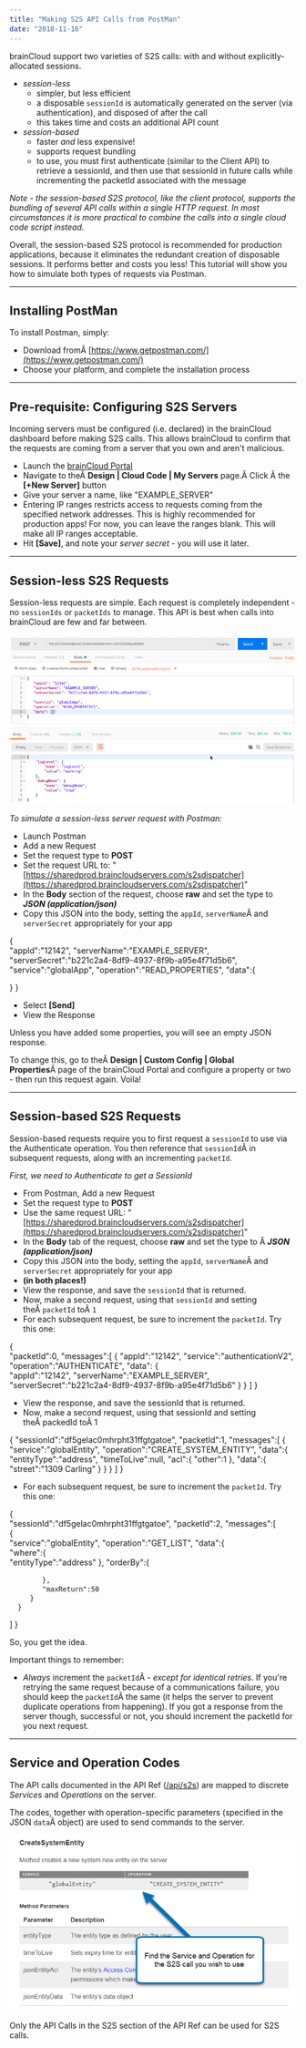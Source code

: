 ```yaml
---
title: "Making S2S API Calls from PostMan"
date: "2018-11-16"
---
```


brainCloud support two varieties of S2S calls: with and without explicitly-allocated sessions.

- _session-less_
    - simpler, but less efficient
    - a disposable `sessionId` is automatically generated on the server (via authentication), and disposed of after the call
    - this takes time and costs an additional API count
- _session-based_
    - faster _and_ less expensive!
    - supports request bundling
    - to use, you must first authenticate (similar to the Client API) to retrieve a sessionId, and then use that sessionId in future calls while incrementing the packetId associated with the message

_Note - the session-based S2S protocol, like the client protocol, supports the bundling of several API calls within a single HTTP request. In most circumstances it is more practical to combine the calls into a single cloud code script instead._ 

Overall, the session-based S2S protocol is recommended for production applications, because it eliminates the redundant creation of disposable sessions. It performs better and costs you less! This tutorial will show you how to simulate both types of requests via Postman.

* * *

## Installing PostMan

To install Postman, simply:

- Download fromÂ [https://www.getpostman.com/](https://www.getpostman.com/)
- Choose your platform, and complete the installation process

* * *

## Pre-requisite: Configuring S2S Servers

Incoming servers must be configured (i.e. declared) in the brainCloud dashboard before making S2S calls. This allows brainCloud to confirm that the requests are coming from a server that you own and aren't malicious.

- Launch the [brainCloud Portal](https://portal.braincloudservers.com)
- Navigate to theÂ **Design | Cloud Code | My Servers** page.Â Click Â the **[+New Server]** button
- Give your server a name, like "EXAMPLE_SERVER"
- Entering IP ranges restricts access to requests coming from the specified network addresses. This is highly recommended for production apps! For now, you can leave the ranges blank. This will make all IP ranges acceptable.
- Hit **[Save]**, and note your _server secret_ - you will use it later.

* * *

## Session-less S2S Requests

Session-less requests are simple. Each request is completely independent - no `sessionIds` or `packetIds` to manage. This API is best when calls into brainCloud are few and far between.

[![](images/2018-11-17_17-16-51.png)](images/2018-11-17_17-16-51.png)

_To simulate a session-less server request with Postman:_

- Launch Postman
- Add a new Request
- Set the request type to **POST**
- Set the request URL to: "[https://sharedprod.braincloudservers.com/s2sdispatcher](https://sharedprod.braincloudservers.com/s2sdispatcher)"
- In the **Body** section of the request, choose **raw** and set the type to **_JSON (application/json)_**
- Copy this JSON into the body, setting the `appId`, `serverName`Â and `serverSecret` appropriately for your app

{  
   "appId":"12142",
   "serverName":"EXAMPLE_SERVER",
   "serverSecret":"b221c2a4-8df9-4937-8f9b-a95e4f71d5b6",
   "service":"globalApp",
   "operation":"READ_PROPERTIES",
   "data":{  

   }
}

- Select **[Send]**
- View the Response

Unless you have added some properties, you will see an empty JSON response.

To change this, go to theÂ **Design | Custom Config | Global Properties**Â page of the brainCloud Portal and configure a property or two - then run this request again. Voila!

* * *

## Session-based S2S Requests

Session-based requests require you to first request a `sessionId` to use via the Authenticate operation. You then reference that `sessionId`Â in subsequent requests, along with an incrementing `packetId`.

_First, we need to Authenticate to get a SessionId_

- From Postman, Add a new Request
- Set the request type to **POST**
- Use the same request URL: "[https://sharedprod.braincloudservers.com/s2sdispatcher](https://sharedprod.braincloudservers.com/s2sdispatcher)"
- In the **Body** tab of the request, choose **raw** and set the type to Â **_JSON (application/json)_**
- Copy this JSON into the body, setting the `appId`, `serverName`Â and `serverSecret` appropriately for your app
- **(in both places!)**
- View the response, and save the `sessionId` that is returned.
- Now, make a second request, using that `sessionId` and setting theÂ `packetId` toÂ `1`
- For each subsequent request, be sure to increment the `packetId`. Try this one:

{  
   "packetId":0,
   "messages":[
       {
         "appId":"12142",
         "service":"authenticationV2",
         "operation":"AUTHENTICATE",
         "data": {  
            "appId":"12142",
            "serverName":"EXAMPLE_SERVER",
            "serverSecret":"b221c2a4-8df9-4937-8f9b-a95e4f71d5b6"
          }
       }
   ]
}

- View the response, and save the sessionId that is returned.
- Now, make a second request, using that sessionId and setting theÂ packedId toÂ 1

{
   "sessionId":"df5gelac0mhrpht31ffgtgatoe",
   "packetId":1,
   "messages":[
      {
         "service":"globalEntity",
         "operation":"CREATE_SYSTEM_ENTITY",
         "data":{
            "entityType":"address",
            "timeToLive":null,
            "acl":{
               "other":1
            },
            "data":{
               "street":"1309 Carling"
            }
         }
      }
   ]
}

- For each subsequent request, be sure to increment the `packetId`. Try this one:

{  
   "sessionId":"df5gelac0mhrpht31ffgtgatoe",
   "packetId":2,
   "messages":[  
      {  
         "service":"globalEntity",
         "operation":"GET_LIST",
         "data":{  
            "where":{  
               "entityType":"address"
            },
            "orderBy":{  

            },
            "maxReturn":50
         }
      }
   ]
}

So, you get the idea.

Important things to remember:

- _Always_ increment the `packetId`Â - _except for identical retries_. If you're retrying the same request because of a communications failure, you should keep the `packetId`Â the same (it helps the server to prevent duplicate operations from happening). If you got a response from the server though, successful or not, you should increment the packetId for you next request.

* * *

## Service and Operation Codes

The API calls documented in the API Ref ([/api/s2s](/api/s2s)) are mapped to discrete _Services_ and _Operations_ on the server.

The codes, together with operation-specific parameters (specified in the JSON `data`Â object) are used to send commands to the server.

[![](images/APIRef.png)](images/APIRef.png)

Only the API Calls in the S2S section of the API Ref can be used for S2S calls.
